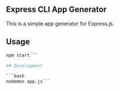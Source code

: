 ## Express CLI App Generator

This is a simple app generator for Express.js.

## Usage

```bash
npm start```

## Development

```bash
nodemon app.js```

